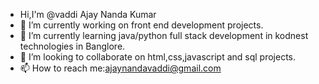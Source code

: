 -   Hi,I'm @vaddi Ajay Nanda Kumar
- 🔭 I’m currently working on front end development projects.
- 🌱 I’m currently learning java/python full stack development in kodnest technologies in Banglore.
- 👯 I’m looking to collaborate on  html,css,javascript and sql projects.
- 📫 How to reach me:ajaynandavaddi@gmail.com
